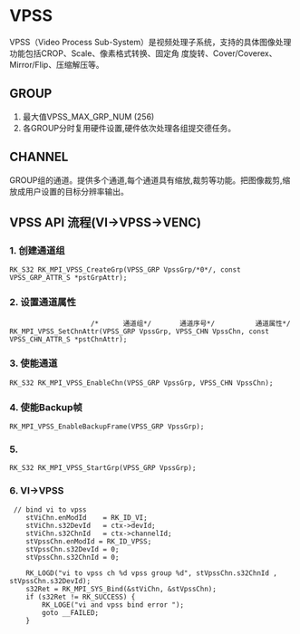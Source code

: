 # VPSS
VPSS（Video Process Sub-System）是视频处理子系统，支持的具体图像处理功能包括CROP、Scale、像素格式转换、固定角
度旋转、Cover/Coverex、Mirror/Flip、压缩解压等。

## GROUP
1. 最大值VPSS_MAX_GRP_NUM	(256)
2. 各GROUP分时复用硬件设置,硬件依次处理各组提交德任务。 

## CHANNEL
GROUP组的通道。提供多个通道,每个通道具有缩放,裁剪等功能。把图像裁剪,缩放成用户设置的目标分辨率输出。

## VPSS API 流程(VI->VPSS->VENC)

### 1. 创建通道组 
```
RK_S32 RK_MPI_VPSS_CreateGrp(VPSS_GRP VpssGrp/*0*/, const VPSS_GRP_ATTR_S *pstGrpAttr);
```
### 2. 设置通道属性
```
					/*		通道组*/		通道序号*/			通道属性*/
RK_MPI_VPSS_SetChnAttr(VPSS_GRP VpssGrp, VPSS_CHN VpssChn, const VPSS_CHN_ATTR_S *pstChnAttr);
```
### 3. 使能通道
```
RK_S32 RK_MPI_VPSS_EnableChn(VPSS_GRP VpssGrp, VPSS_CHN VpssChn);
```

### 4. 使能Backup帧
```
RK_MPI_VPSS_EnableBackupFrame(VPSS_GRP VpssGrp);
```
### 5. 
```
RK_S32 RK_MPI_VPSS_StartGrp(VPSS_GRP VpssGrp);
```

### 6. VI->VPSS 
```
 // bind vi to vpss
    stViChn.enModId    = RK_ID_VI;
    stViChn.s32DevId   = ctx->devId;
    stViChn.s32ChnId   = ctx->channelId;
    stVpssChn.enModId = RK_ID_VPSS;
    stVpssChn.s32DevId = 0;
    stVpssChn.s32ChnId = 0;

    RK_LOGD("vi to vpss ch %d vpss group %d", stVpssChn.s32ChnId , stVpssChn.s32DevId);
    s32Ret = RK_MPI_SYS_Bind(&stViChn, &stVpssChn);
    if (s32Ret != RK_SUCCESS) {
        RK_LOGE("vi and vpss bind error ");
        goto __FAILED;
    }

```
